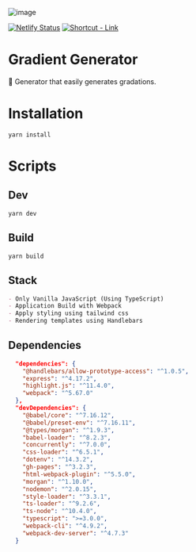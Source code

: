 ![image](https://user-images.githubusercontent.com/48292190/138295872-3aac4f1d-9cd4-499e-a143-20e02b4dcb3c.png)

[![Netlify Status](https://api.netlify.com/api/v1/badges/b34388a8-c6b3-4467-8952-177c58045ecd/deploy-status)](https://app.netlify.com/sites/gradient-css/deploys)
[![Shortcut - Link](https://img.shields.io/badge/Made_with-JavaScript-blue?logo=javascript&logoColor=white)](https://gradient-css.netlify.app/)

# Gradient Generator

🎨 Generator that easily generates gradations.

# Installation

```console
yarn install
```

# Scripts

## Dev
```console
yarn dev
```

## Build
```console
yarn build
```


## Stack

```md 
- Only Vanilla JavaScript (Using TypeScript)
- Application Build with Webpack
- Apply styling using tailwind css
- Rendering templates using Handlebars
```


## Dependencies

```json
  "dependencies": {
    "@handlebars/allow-prototype-access": "^1.0.5",
    "express": "^4.17.2",
    "highlight.js": "^11.4.0",
    "webpack": "^5.67.0"
  },
  "devDependencies": {
    "@babel/core": "^7.16.12",
    "@babel/preset-env": "^7.16.11",
    "@types/morgan": "^1.9.3",
    "babel-loader": "^8.2.3",
    "concurrently": "^7.0.0",
    "css-loader": "^6.5.1",
    "dotenv": "^14.3.2",
    "gh-pages": "^3.2.3",
    "html-webpack-plugin": "^5.5.0",
    "morgan": "^1.10.0",
    "nodemon": "^2.0.15",
    "style-loader": "^3.3.1",
    "ts-loader": "^9.2.6",
    "ts-node": "^10.4.0",
    "typescript": ">=3.0.0",
    "webpack-cli": "^4.9.2",
    "webpack-dev-server": "^4.7.3"
  }
```
